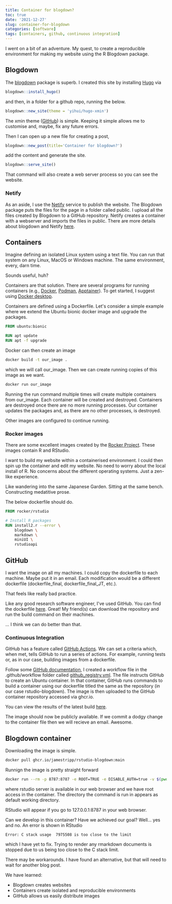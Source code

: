 ```yaml
---
title: Container for blogdown?
toc: true
date: '2021-12-27'
slug: container-for-blogdown
categories: [software]
tags: [containers, github, continuous integration]
---
```


I went on a bit of an adventure. My quest, to create a reproducible environment for making my website using the R Blogdown package.

## Blogdown

The [blogdown](https://bookdown.org/yihui/blogdown/) package is superb. I created this site by installing [Hugo](https://gohugo.io) via

```r
blogdown::install_hugo()
```

and then, in a folder for a github repo, running the below.

```r
blogdown::new_site(theme = 'yihui/hugo-xmin')
```

The xmin theme ([GitHub](https://github.com/yihui/hugo-xmin)) is simple. Keeping it simple allows me to customise and, maybe, fix any future errors.

Then I can open up a new file for creating a post,

```r
blogdown::new_post(title='Container for blogdown?')
```

add the content and generate the site.

```r
blogdown::serve_site()
```

That command will also create a web server process so you can see the website.

### Netify

As an aside, I use the [Netify](https://www.netlify.com/) service to publish the website. The Blogdown package puts the files for the page in a folder called public. I upload all the files created by Blogdown to a GitHub repository. Netify creates a container with a webserver and imports the files in public. There are more details about blogdown and Netify [here](https://bookdown.org/yihui/blogdown/netlify.html).

## Containers

Imagine defining an isolated Linux system using a text file. You can run that system on any Linux, MacOS or Windows machine. The same environment, every, darn time.

Sounds useful, huh?

Containers are that solution. There are several programs for running containers (e.g., [Docker](https://www.docker.com), [Podman](https://podman.io), [Apptainer](https://apptainer.org)). To get started, I suggest using [Docker desktop](https://www.docker.com/products/docker-desktop).

Containers are defined using a Dockerfile. Let's consider a simple example where we extend the Ubuntu bionic docker image and upgrade the packages.

```dockerfile
FROM ubuntu:bionic

RUN apt update
RUN apt -f upgrade
```

Docker can then create an image

```bash
docker build -t our_image .
```

which we will call our_image. Then we can create running copies of this image as we want.

```bash
docker run our_image
```

Running the run command multiple times will create multiple containers from our_image. Each container will be created and destroyed. Containers are destroyed once there are no more running processes. Our container updates the packages and, as there are no other processes, is destroyed.

Other images are configured to continue running.

### Rocker images

There are some excellent images created by the [Rocker Project](https://www.rocker-project.org/images/). These images contain R and RStudio.

I want to build my website within a containerised environment. I could then spin up the container and edit my website. No need to worry about the local install of R. No concerns about the different operating systems. Just a zen-like experience.

Like wandering into the same Japanese Garden. Sitting at the same bench. Constructing medatitive prose.

The below dockerfile should do.

```dockerfile
FROM rocker/rstudio

# Install R packages
RUN install2.r --error \
    blogdown \
    markdown \
    miniUI \
    rstudioapi
```

## GitHub

I want the image on all my machines. I could copy the dockerfile to each machine. Maybe put it in an email. Each modification would be a different dockerfile (dockerfile_final, dockerfile_final_JT, etc.).

That feels like really bad practice.

Like any good research software engineer, I've used GitHub. You can find the dockerfile [here](https://github.com/jamestripp/rstudio-blogdown/blob/main/Dockerfile). Great! My friend(s) can download the repository and run the build command on their machines.

... I think we can do better than that.

### Continuous Integration

GitHub has a feature called [GitHub Actions](https://docs.github.com/en/actions/learn-github-actions). We can set a criteria which, when met, tells GitHub to run a series of actions. For example, running tests or, as in our case, building images from a dockerfile.

Follow some [GitHub documentation](https://docs.github.com/en/packages/working-with-a-github-packages-registry/working-with-the-container-registry), I created a workflow file in the .github/workflow folder called [github_registry.yml](https://github.com/jamestripp/rstudio-blogdown/blob/main/.github/workflows/github_registry.yml). The file instructs GitHub to create an Ubuntu container. In that container, GitHub runs commands to build a container using our dockerfile titled the same as the repository (in our case rstudio-blogdown). The image is then uploaded to the GitHub container repository accessed via ghcr.io.

You can view the results of the latest build [here](https://github.com/jamestripp/rstudio-blogdown/runs/4633497821?check_suite_focus=true).

The image should now be publicly available. If we commit a dodgy change to the container file then we will recieve an email. Awesome.

## Blogdown container

Downloading the image is simple.

```bash
docker pull ghcr.io/jamestripp/rstudio-blogdown:main
```

Runnign the image is pretty straight forward

```bash
docker run --rm -p 8787:8787 -e ROOT=TRUE -e DISABLE_AUTH=true -v $(pwd):/home/rstudio ghcr.io/jamestripp/rstudio-blogdown:main
```

where rstudio server is available in our web browser and we have root access in the container. The directory the command is run in appears as default working directory.

RStudio will appear if you go to 127.0.0.1:8787 in your web browser.

Can we develop in this container? Have we achieved our goal? Well... yes and no. An error is shown in RStudio

```
Error: C stack usage  7975508 is too close to the limit
```

which I have yet to fix. Trying to render any rmarkdown documents is stopped due to us being too close to the C stack limit.

There may be workarounds. I have found an alternative, but that will need to wait for another blog post.

We have learned:

* Blogdown creates websites
* Containers create isolated and reproducible environments
* GitHub allows us easily distribute images